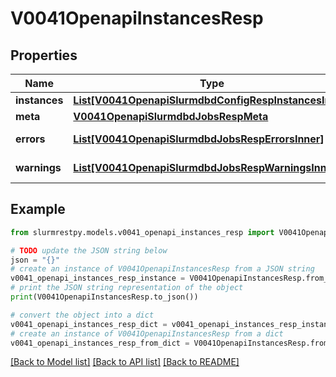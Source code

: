 # V0041OpenapiInstancesResp


## Properties

Name | Type | Description | Notes
------------ | ------------- | ------------- | -------------
**instances** | [**List[V0041OpenapiSlurmdbdConfigRespInstancesInner]**](V0041OpenapiSlurmdbdConfigRespInstancesInner.md) | instances |
**meta** | [**V0041OpenapiSlurmdbdJobsRespMeta**](V0041OpenapiSlurmdbdJobsRespMeta.md) |  | [optional]
**errors** | [**List[V0041OpenapiSlurmdbdJobsRespErrorsInner]**](V0041OpenapiSlurmdbdJobsRespErrorsInner.md) | Query errors | [optional]
**warnings** | [**List[V0041OpenapiSlurmdbdJobsRespWarningsInner]**](V0041OpenapiSlurmdbdJobsRespWarningsInner.md) | Query warnings | [optional]

## Example

```python
from slurmrestpy.models.v0041_openapi_instances_resp import V0041OpenapiInstancesResp

# TODO update the JSON string below
json = "{}"
# create an instance of V0041OpenapiInstancesResp from a JSON string
v0041_openapi_instances_resp_instance = V0041OpenapiInstancesResp.from_json(json)
# print the JSON string representation of the object
print(V0041OpenapiInstancesResp.to_json())

# convert the object into a dict
v0041_openapi_instances_resp_dict = v0041_openapi_instances_resp_instance.to_dict()
# create an instance of V0041OpenapiInstancesResp from a dict
v0041_openapi_instances_resp_from_dict = V0041OpenapiInstancesResp.from_dict(v0041_openapi_instances_resp_dict)
```
[[Back to Model list]](../README.md#documentation-for-models) [[Back to API list]](../README.md#documentation-for-api-endpoints) [[Back to README]](../README.md)


